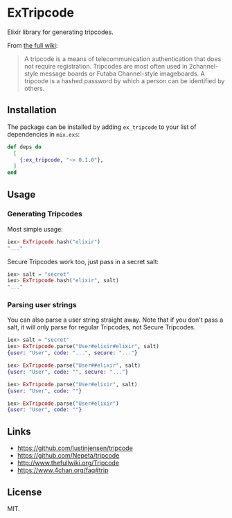 # ExTripcode

Elixir library for generating tripcodes.

From [the full wiki](http://www.thefullwiki.org/Tripcode):

>A tripcode is a means of telecommunication authentication that does not require
>registration. Tripcodes are most often used in 2channel-style message boards or
>Futaba Channel-style imageboards. A tripcode is a hashed password by which a
>person can be identified by others.

## Installation

The package can be installed by adding `ex_tripcode` to your list of
dependencies in `mix.exs`:

```elixir
def deps do
  [
    {:ex_tripcode, "~> 0.1.0"},
  ]
end
```

## Usage

### Generating Tripcodes

Most simple usage:

```elixir
iex> ExTripcode.hash("elixir")
"..."
```

Secure Tripcodes work too, just pass in a secret salt:

```elixir
iex> salt = "secret"
iex> ExTripcode.hash("elixir", salt)
"..."
```

### Parsing user strings

You can also parse a user string straight away. Note that if you don't pass
a salt, it will only parse for regular Tripcodes, not Secure Tripcodes.

```elixir
iex> salt = "secret"
iex> ExTripcode.parse("User#elixir#elixir", salt)
{user: "User", code: "...", secure: "..."}

iex> ExTripcode.parse("User##elixir", salt)
{user: "User", code: "", secure: "..."}

iex> ExTripcode.parse("User#elixir", salt)
{user: "User", code: ""}

iex> ExTripcode.parse("User#elixir")
{user: "User", code: ""}
```

## Links

* https://github.com/justinjensen/tripcode
* https://github.com/Nepeta/tripcode
* http://www.thefullwiki.org/Tripcode
* https://www.4chan.org/faq#trip

## License

MIT.
